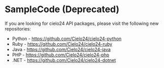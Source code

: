 SampleCode (Deprecated)
======================

If you are looking for cielo24 API packages, please visit the following new repositories:

* Python - https://github.com/Cielo24/cielo24-python
* Ruby - https://github.com/Cielo24/cielo24-ruby
* Java - https://github.com/Cielo24/cielo24-java
* PHP - https://github.com/Cielo24/cielo24-php
* .NET - https://github.com/Cielo24/cielo24-dotnet

